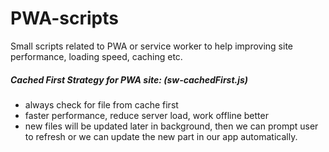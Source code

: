 # PWA-scripts
Small scripts related to PWA or service worker to help improving site performance, loading speed, caching etc.

##### Cached First Strategy for PWA site: (sw-cachedFirst.js)
 - always check for file from cache first
 - faster performance, reduce server load, work offline better
 - new files will be updated later in background, then we can prompt user to refresh or we can update the new part in our app automatically.
